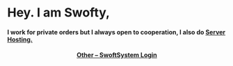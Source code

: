 
  <h1>Hey. I am Swofty,</h1>
<h4>I work for private orders but I always open to cooperation, I also do <a href="https://status.swofty.net">Server Hosting.
<h4 align="center">Other – <a href='http://login.swofty.net/SwoftySystem' target="_blank">SwoftSystem Login</a><h4>
    
